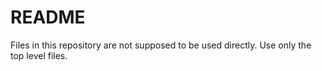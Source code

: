 # README

Files in this repository are not supposed to be used directly. Use only the top level files.
